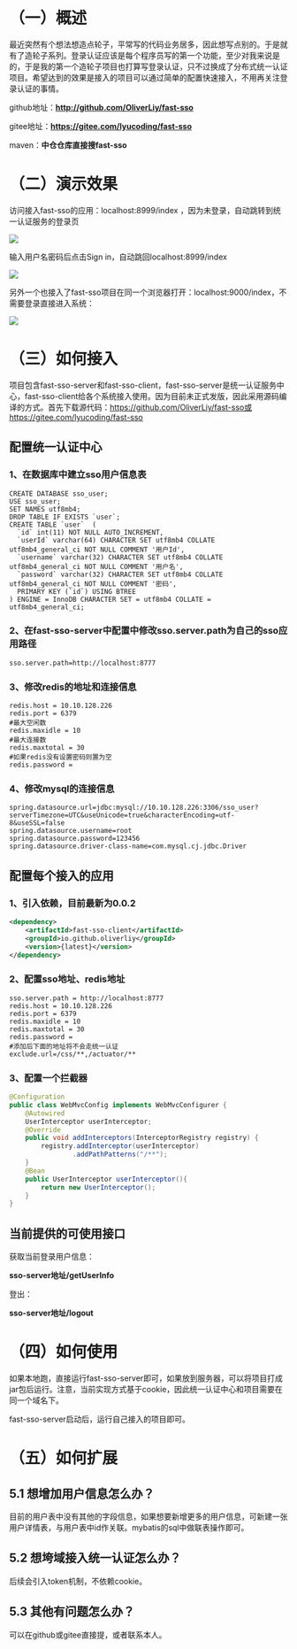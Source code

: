 # （一）概述
最近突然有个想法想造点轮子，平常写的代码业务居多，因此想写点别的。于是就有了造轮子系列。登录认证应该是每个程序员写的第一个功能，至少对我来说是的，于是我的第一个造轮子项目也打算写登录认证，只不过换成了分布式统一认证项目。希望达到的效果是接入的项目可以通过简单的配置快速接入，不用再关注登录认证的事情。

github地址：**http://github.com/OliverLiy/fast-sso**

gitee地址：**https://gitee.com/lyucoding/fast-sso**

maven：**中仓仓库直接搜fast-sso**

# （二）演示效果
访问接入fast-sso的应用：localhost:8999/index ，因为未登录，自动跳转到统一认证服务的登录页

![](https://img-blog.csdnimg.cn/22fe94bfebac44c5ac5cf4cccc45ca43.png?x-oss-process=image)

输入用户名密码后点击Sign in，自动跳回localhost:8999/index

![](https://img-blog.csdnimg.cn/4a0699be27be48a6882176d105ae17c4.png?x-oss-process=image)

另外一个也接入了fast-sso项目在同一个浏览器打开：localhost:9000/index，不需要登录直接进入系统：

![](https://img-blog.csdnimg.cn/6d9cf77c60064012b21b2ee847388e74.png?x-oss-process=image)



# （三）如何接入
项目包含fast-sso-server和fast-sso-client，fast-sso-server是统一认证服务中心，fast-sso-client给各个系统接入使用。因为目前未正式发版，因此采用源码编译的方式。首先下载源代码：https://github.com/OliverLiy/fast-sso或https://gitee.com/lyucoding/fast-sso

## 配置统一认证中心
### 1、在数据库中建立sso用户信息表
```mysql
CREATE DATABASE sso_user;
USE sso_user;
SET NAMES utf8mb4;
DROP TABLE IF EXISTS `user`;
CREATE TABLE `user`  (
  `id` int(11) NOT NULL AUTO_INCREMENT,
  `userId` varchar(64) CHARACTER SET utf8mb4 COLLATE utf8mb4_general_ci NOT NULL COMMENT '用户Id',
  `username` varchar(32) CHARACTER SET utf8mb4 COLLATE utf8mb4_general_ci NOT NULL COMMENT '用户名',
  `password` varchar(32) CHARACTER SET utf8mb4 COLLATE utf8mb4_general_ci NOT NULL COMMENT '密码',
  PRIMARY KEY (`id`) USING BTREE
) ENGINE = InnoDB CHARACTER SET = utf8mb4 COLLATE = utf8mb4_general_ci;
```

### 2、在fast-sso-server中配置中修改sso.server.path为自己的sso应用路径
```properties
sso.server.path=http://localhost:8777
```
### 3、修改redis的地址和连接信息
```properties
redis.host = 10.10.128.226
redis.port = 6379
#最大空闲数
redis.maxidle = 10
#最大连接数
redis.maxtotal = 30
#如果redis没有设置密码则置为空
redis.password =
```
### 4、修改mysql的连接信息
```properties
spring.datasource.url=jdbc:mysql://10.10.128.226:3306/sso_user?serverTimezone=UTC&useUnicode=true&characterEncoding=utf-8&useSSL=false
spring.datasource.username=root
spring.datasource.password=123456
spring.datasource.driver-class-name=com.mysql.cj.jdbc.Driver
```


## 配置每个接入的应用
### 1、引入依赖，目前最新为0.0.2
```xml
<dependency>
 	<artifactId>fast-sso-client</artifactId>
    <groupId>io.github.oliverliy</groupId>
    <version>{latest}</version>
</dependency>
```

### 2、配置sso地址、redis地址
```properties
sso.server.path = http://localhost:8777
redis.host = 10.10.128.226
redis.port = 6379
redis.maxidle = 10
redis.maxtotal = 30
redis.password =
#添加后下面的地址将不会走统一认证
exclude.url=/css/**,/actuator/**
```

### 3、配置一个拦截器
```java
@Configuration
public class WebMvcConfig implements WebMvcConfigurer {
    @Autowired
    UserInterceptor userInterceptor;
    @Override
    public void addInterceptors(InterceptorRegistry registry) {
        registry.addInterceptor(userInterceptor)
                .addPathPatterns("/**");
    }
    @Bean
    public UserInterceptor userInterceptor(){
        return new UserInterceptor();
    }
}
```

## 当前提供的可使用接口
获取当前登录用户信息：

**sso-server地址/getUserInfo**

登出：

**sso-server地址/logout**


# （四）如何使用
如果本地跑，直接运行fast-sso-server即可，如果放到服务器，可以将项目打成jar包后运行。注意，当前实现方式基于cookie，因此统一认证中心和项目需要在同一个域名下。

fast-sso-server启动后，运行自己接入的项目即可。

# （五）如何扩展
## 5.1 想增加用户信息怎么办？
目前的用户表中没有其他的字段信息，如果想要新增更多的用户信息，可新建一张用户详情表，与用户表中id作关联。mybatis的sql中做联表操作即可。

## 5.2 想垮域接入统一认证怎么办？
后续会引入token机制，不依赖cookie。

## 5.3 其他有问题怎么办？
可以在github或gitee直接提，或者联系本人。